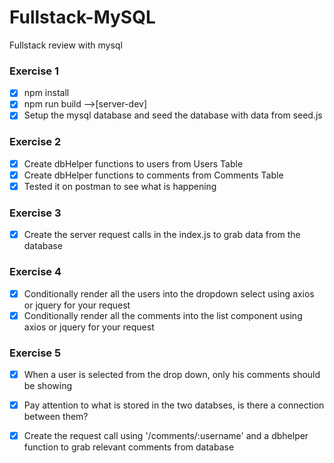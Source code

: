 # Fullstack-MySQL
Fullstack review with mysql

### Exercise 1

* [x] npm install
* [x] npm run build -->[server-dev]
* [x] Setup the mysql database and seed the database with data from seed.js

### Exercise 2

* [x] Create dbHelper functions to users from Users Table
* [x] Create dbHelper functions to comments from Comments Table
* [x] Tested it on postman to see what is happening

### Exercise 3
* [x] Create the server request calls in the index.js to grab data from the database

### Exercise 4

* [x] Conditionally render all the users into the dropdown select using axios or jquery for your request
* [x] Conditionally render all the comments into the list component using axios or jquery for your request

### Exercise 5

* [x] When a user is selected from the drop down, only his comments should be showing
* [x] Pay attention to what is stored in the two databses, is there a connection between them?
* [x] Create the request call using '/comments/:username' and a dbhelper function to grab relevant comments from database


